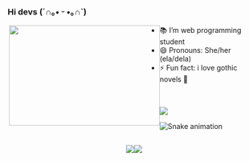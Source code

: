 ### Hi devs (´∩｡• ᵕ •｡∩`)                   

<img align='right' src="https://super.abril.com.br/wp-content/uploads/2016/09/super_imggato_digitando_0.gif" width='300' height='200' style="float:left;">

- 📚 I’m web programming student
- 😄 Pronouns: She/her (ela/dela)                                                                                                                             
- ⚡ Fun fact: i love gothic novels 🦇

##

<br/>
 
<div>
<img align='center' src="https://github-readme-stats.vercel.app/api/top-langs/?username=cecilia-brito&layout=compact&langs_count=7&theme=dracula"/>
</div>  
  
![Snake animation](https://github.com/cecilia-brito/cecilia-brito/blob/output/github-contribution-grid-snake.svg)

##
  
<div align='center'>
<a href = "mailto:ceciliabritosantos@gmail.com"><img src="https://img.shields.io/badge/Gmail-D14836?style=for-the-badge&logo=gmail&logoColor=white" target="_blank"></a><a href="https://www.linkedin.com/in/cecilia-brito-santos" target="_blank"><img src="https://img.shields.io/badge/-LinkedIn-%230077B5?style=for-the-badge&logo=linkedin&logoColor=white" target="_blank"></a>   
</div>
